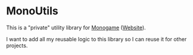 # MonoUtils

This is a "private" utility library for [Monogame](https://github.com/MonoGame/MonoGame) ([Website](https://www.monogame.net/)).

I want to add all my reusable logic to this library so I can reuse it for other projects.

